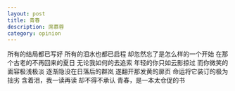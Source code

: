 ```yaml
---
layout: post
title: 青春
description: 席慕蓉
category: opinion
---
```


所有的结局都已写好
所有的泪水也都已启程
却忽然忘了是怎么样的一个开始
在那个古老的不再回来的夏日
无论我如何的去追索
年轻的你只如云影掠过
而你微笑的面容极浅极淡
逐渐隐没在日落后的群岚
遂翻开那发黄的扉页
命运将它装订的极为拙劣
含着泪，我一读再读
却不得不承认
青春，是一本太仓促的书

